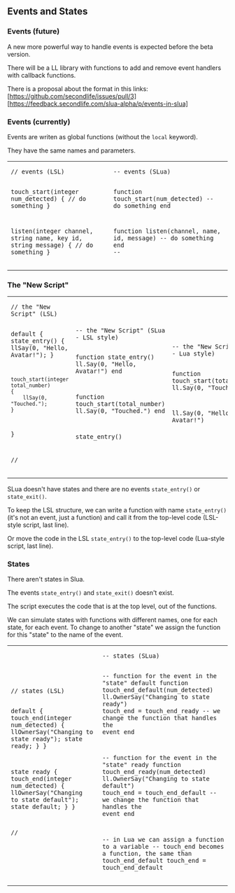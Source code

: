 ## Events and States

### Events (future)

A new more powerful way to handle events is expected before the beta version.

There will be a LL library with functions to add and remove event handlers with callback functions.

There is a proposal about the format in this links:
[https://github.com/secondlife/issues/pull/3]
[https://feedback.secondlife.com/slua-alpha/p/events-in-slua]

### Events (currently)

Events are writen as global functions (without the <code class="language-slua">local</code> keyword).

They have the same names and parameters.

<table><tr><td>
<pre class="language-lsl"><code class="language-lsl">// events (LSL)

touch_start(integer num_detected)
{
    // do something
}

listen(integer channel, string name, key id, string message)
{
    // do something
}</code></pre>
</td><td>
<pre class="language-slua line-numbers"><code class="language-slua">-- events (SLua)

function touch_start(num_detected)
    -- do something
end


function listen(channel, name, id, message)
    -- do something
end
--</code></pre>
</td></tr></table>

### The "New Script"

<table><tr><td>
<pre class="language-lsl"><code class="language-lsl">// the "New Script" (LSL)

default
{
    state_entry()
    {
        llSay(0, "Hello, Avatar!");
    }

    touch_start(integer total_number)
    {
        llSay(0, "Touched.");
    }
}

//</code></pre>
</td><td>
<pre class="language-slua"><code class="language-slua">-- the "New Script" (SLua - LSL style)



function state_entry()
    ll.Say(0, "Hello, Avatar!")
end


function touch_start(total_number)
   ll.Say(0, "Touched.")
end



state_entry()</code></pre>
</td><td>
<pre class="language-slua"><code class="language-slua">-- the "New Script" (SLua - Lua style)








function touch_start(total_number)
   ll.Say(0, "Touched.")
end



ll.Say(0, "Hello, Avatar!")</code></pre>
</td></tr></table>


SLua doesn't have states and there are no events <code class="language-lsl">state_entry()</code> or <code class="language-lsl">state_exit()</code>.

To keep the LSL structure, we can write a function with name <code class="language-slua">state_entry()</code> (it's not an event, just a function) and call it from the top-level code (LSL-style script, last line).

Or move the code in the LSL <code class="language-lsl">state_entry()</code> to the top-level code (Lua-style script, last line).

### States

There aren't states in Slua.

The events <code class="language-lsl">state_entry()</code> and <code class="language-lsl">state_exit()</code> doesn't exist.

The script executes the code that is at the top level, out of the functions.

We can simulate states with functions with different names, one for each state, for each event. To change to another "state" we assign the function for this "state" to the name of the event.

<table><tr><td>
<pre class="language-lsl"><code class="language-lsl">// states (LSL)

default
{
    touch_end(integer num_detected)
    {
        llOwnerSay("Changing to state ready");
        state ready;
    }
}

state ready
{
    touch_end(integer num_detected)
    {
        llOwnerSay("Changing to state default");
        state default;
    }
}


//</code></pre>
</td><td>
<pre class="language-slua line-numbers"><code class="language-slua">-- states (SLua)


-- function for the event in the "state" default
function touch_end_default(num_detected)
    ll.OwnerSay("Changing to state ready")
    touch_end = touch_end_ready  -- we change the function that handles the event
end




-- function for the event in the "state" ready
function touch_end_ready(num_detected)
    ll.OwnerSay("Changing to state default")
    touch_end = touch_end_default  -- we change the function that handles the event
end


-- in Lua we can assign a function to a variable
-- touch_end becomes a function, the same than touch_end_default
touch_end = touch_end_default</code></pre>
</td></tr></table>
